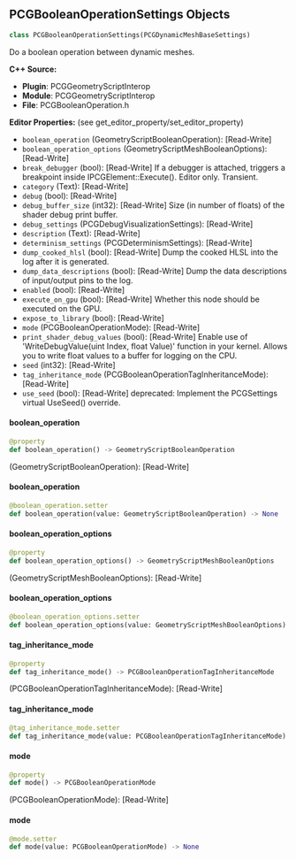 ## PCGBooleanOperationSettings Objects

```python
class PCGBooleanOperationSettings(PCGDynamicMeshBaseSettings)
```

Do a boolean operation between dynamic meshes.

**C++ Source:**

- **Plugin**: PCGGeometryScriptInterop
- **Module**: PCGGeometryScriptInterop
- **File**: PCGBooleanOperation.h

**Editor Properties:** (see get_editor_property/set_editor_property)

- ``boolean_operation`` (GeometryScriptBooleanOperation):  [Read-Write]
- ``boolean_operation_options`` (GeometryScriptMeshBooleanOptions):  [Read-Write]
- ``break_debugger`` (bool):  [Read-Write] If a debugger is attached, triggers a breakpoint inside IPCGElement::Execute(). Editor only. Transient.
- ``category`` (Text):  [Read-Write]
- ``debug`` (bool):  [Read-Write]
- ``debug_buffer_size`` (int32):  [Read-Write] Size (in number of floats) of the shader debug print buffer.
- ``debug_settings`` (PCGDebugVisualizationSettings):  [Read-Write]
- ``description`` (Text):  [Read-Write]
- ``determinism_settings`` (PCGDeterminismSettings):  [Read-Write]
- ``dump_cooked_hlsl`` (bool):  [Read-Write] Dump the cooked HLSL into the log after it is generated.
- ``dump_data_descriptions`` (bool):  [Read-Write] Dump the data descriptions of input/output pins to the log.
- ``enabled`` (bool):  [Read-Write]
- ``execute_on_gpu`` (bool):  [Read-Write] Whether this node should be executed on the GPU.
- ``expose_to_library`` (bool):  [Read-Write]
- ``mode`` (PCGBooleanOperationMode):  [Read-Write]
- ``print_shader_debug_values`` (bool):  [Read-Write] Enable use of 'WriteDebugValue(uint Index, float Value)' function in your kernel. Allows you to write float values to a buffer for logging on the CPU.
- ``seed`` (int32):  [Read-Write]
- ``tag_inheritance_mode`` (PCGBooleanOperationTagInheritanceMode):  [Read-Write]
- ``use_seed`` (bool):  [Read-Write]
  deprecated: Implement the PCGSettings virtual UseSeed() override.

<a id="unreal.PCGBooleanOperationSettings.boolean_operation"></a>

#### boolean_operation

```python
@property
def boolean_operation() -> GeometryScriptBooleanOperation
```

(GeometryScriptBooleanOperation):  [Read-Write]

<a id="unreal.PCGBooleanOperationSettings.boolean_operation"></a>

#### boolean_operation

```python
@boolean_operation.setter
def boolean_operation(value: GeometryScriptBooleanOperation) -> None
```

<a id="unreal.PCGBooleanOperationSettings.boolean_operation_options"></a>

#### boolean_operation_options

```python
@property
def boolean_operation_options() -> GeometryScriptMeshBooleanOptions
```

(GeometryScriptMeshBooleanOptions):  [Read-Write]

<a id="unreal.PCGBooleanOperationSettings.boolean_operation_options"></a>

#### boolean_operation_options

```python
@boolean_operation_options.setter
def boolean_operation_options(value: GeometryScriptMeshBooleanOptions) -> None
```

<a id="unreal.PCGBooleanOperationSettings.tag_inheritance_mode"></a>

#### tag_inheritance_mode

```python
@property
def tag_inheritance_mode() -> PCGBooleanOperationTagInheritanceMode
```

(PCGBooleanOperationTagInheritanceMode):  [Read-Write]

<a id="unreal.PCGBooleanOperationSettings.tag_inheritance_mode"></a>

#### tag_inheritance_mode

```python
@tag_inheritance_mode.setter
def tag_inheritance_mode(value: PCGBooleanOperationTagInheritanceMode) -> None
```

<a id="unreal.PCGBooleanOperationSettings.mode"></a>

#### mode

```python
@property
def mode() -> PCGBooleanOperationMode
```

(PCGBooleanOperationMode):  [Read-Write]

<a id="unreal.PCGBooleanOperationSettings.mode"></a>

#### mode

```python
@mode.setter
def mode(value: PCGBooleanOperationMode) -> None
```

<a id="unreal.PCGCreateEmptyDynamicMeshSettings"></a>